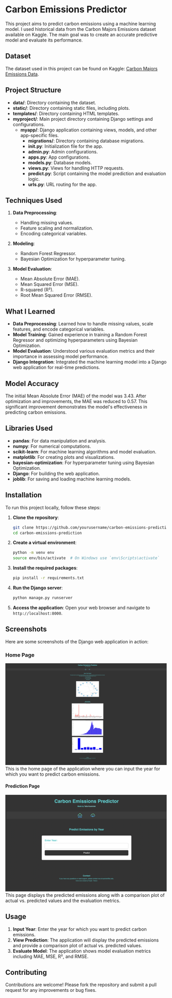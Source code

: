 # Carbon Emissions Predictor

This project aims to predict carbon emissions using a machine learning model. I used historical data from the Carbon Majors Emissions dataset available on Kaggle. The main goal was to create an accurate predictive model and evaluate its performance.

## Dataset

The dataset used in this project can be found on Kaggle: [Carbon Majors Emissions Data](https://www.kaggle.com/datasets/joebeachcapital/carbon-majors-emissions-data).

## Project Structure

- **data/**: Directory containing the dataset.
- **static/**: Directory containing static files, including plots.
- **templates/**: Directory containing HTML templates.
- **myproject/**: Main project directory containing Django settings and configurations.
  - **myapp/**: Django application containing views, models, and other app-specific files.
    - **migrations/**: Directory containing database migrations.
    - **__init__.py**: Initialization file for the app.
    - **admin.py**: Admin configurations.
    - **apps.py**: App configurations.
    - **models.py**: Database models.
    - **views.py**: Views for handling HTTP requests.
    - **predict.py**: Script containing the model prediction and evaluation logic.
    - **urls.py**: URL routing for the app.

## Techniques Used

1. **Data Preprocessing**:
   - Handling missing values.
   - Feature scaling and normalization.
   - Encoding categorical variables.

2. **Modeling**:
   - Random Forest Regressor.
   - Bayesian Optimization for hyperparameter tuning.

3. **Model Evaluation**:
   - Mean Absolute Error (MAE).
   - Mean Squared Error (MSE).
   - R-squared (R²).
   - Root Mean Squared Error (RMSE).

## What I Learned

- **Data Preprocessing**: Learned how to handle missing values, scale features, and encode categorical variables.
- **Model Training**: Gained experience in training a Random Forest Regressor and optimizing hyperparameters using Bayesian Optimization.
- **Model Evaluation**: Understood various evaluation metrics and their importance in assessing model performance.
- **Django Integration**: Integrated the machine learning model into a Django web application for real-time predictions.

## Model Accuracy

The initial Mean Absolute Error (MAE) of the model was 3.43. After optimization and improvements, the MAE was reduced to 0.57. This significant improvement demonstrates the model's effectiveness in predicting carbon emissions.

## Libraries Used

- **pandas**: For data manipulation and analysis.
- **numpy**: For numerical computations.
- **scikit-learn**: For machine learning algorithms and model evaluation.
- **matplotlib**: For creating plots and visualizations.
- **bayesian-optimization**: For hyperparameter tuning using Bayesian Optimization.
- **Django**: For building the web application.
- **joblib**: For saving and loading machine learning models.

## Installation

To run this project locally, follow these steps:

1. **Clone the repository**:
   ```bash
   git clone https://github.com/yourusername/carbon-emissions-prediction.git
   cd carbon-emissions-prediction
   ```

2. **Create a virtual environment**:
   ```bash
   python -m venv env
   source env/bin/activate  # On Windows use `env\Scripts\activate`
   ```

3. **Install the required packages**:
   ```bash
   pip install -r requirements.txt
   ```

4. **Run the Django server**:
   ```bash
   python manage.py runserver
   ```

5. **Access the application**:
   Open your web browser and navigate to `http://localhost:8000`.

## Screenshots
Here are some screenshots of the Django web application in action:

### Home Page

![Home Page](homepage.png)
This is the home page of the application where you can input the year for which you want to predict carbon emissions.

#### Prediction Page

![Prediction Page](predictpage.png)
This page displays the predicted emissions along with a comparison plot of actual vs. predicted values and the evaluation metrics.



## Usage

1. **Input Year**: Enter the year for which you want to predict carbon emissions.
2. **View Prediction**: The application will display the predicted emissions and provide a comparison plot of actual vs. predicted values.
3. **Evaluate Model**: The application shows model evaluation metrics including MAE, MSE, R², and RMSE.

## Contributing

Contributions are welcome! Please fork the repository and submit a pull request for any improvements or bug fixes.
